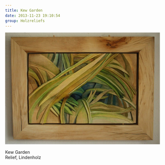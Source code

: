 ```yaml
---
title: Kew Garden
date: 2013-11-23 19:10:54
group: Holzreliefs
---
```

![Kew Garden](/img/holzreliefs/kew-garden.jpg)

Kew Garden<br>
Relief, Lindenholz
